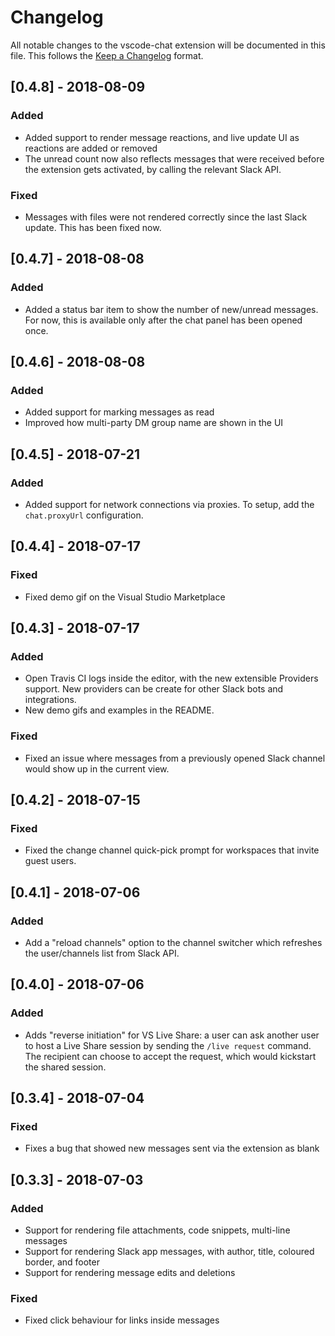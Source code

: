 # Changelog

All notable changes to the vscode-chat extension will be documented in this file. This follows the [Keep a Changelog](http://keepachangelog.com/) format.

## [0.4.8] - 2018-08-09

### Added

- Added support to render message reactions, and live update UI as reactions are added or removed
- The unread count now also reflects messages that were received before the extension gets activated, by calling the relevant Slack API.

### Fixed

- Messages with files were not rendered correctly since the last Slack update. This has been fixed now.

## [0.4.7] - 2018-08-08

### Added

- Added a status bar item to show the number of new/unread messages. For now, this is available only after the chat panel has been opened once.

## [0.4.6] - 2018-08-08

### Added

- Added support for marking messages as read
- Improved how multi-party DM group name are shown in the UI

## [0.4.5] - 2018-07-21

### Added

- Added support for network connections via proxies. To setup, add the `chat.proxyUrl` configuration.

## [0.4.4] - 2018-07-17

### Fixed

- Fixed demo gif on the Visual Studio Marketplace

## [0.4.3] - 2018-07-17

### Added

- Open Travis CI logs inside the editor, with the new extensible Providers support. New providers can be create for other Slack bots and integrations.
- New demo gifs and examples in the README.

### Fixed

- Fixed an issue where messages from a previously opened Slack channel would show up in the current view.

## [0.4.2] - 2018-07-15

### Fixed

- Fixed the change channel quick-pick prompt for workspaces that invite guest users.

## [0.4.1] - 2018-07-06

### Added

- Add a "reload channels" option to the channel switcher which refreshes the user/channels list from Slack API.

## [0.4.0] - 2018-07-06

### Added

- Adds "reverse initiation" for VS Live Share: a user can ask another user to host a Live Share session by sending the `/live request` command. The recipient can choose to accept the request, which would kickstart the shared session.

## [0.3.4] - 2018-07-04

### Fixed

- Fixes a bug that showed new messages sent via the extension as blank

## [0.3.3] - 2018-07-03

### Added

- Support for rendering file attachments, code snippets, multi-line messages
- Support for rendering Slack app messages, with author, title, coloured border, and footer
- Support for rendering message edits and deletions

### Fixed

- Fixed click behaviour for links inside messages
